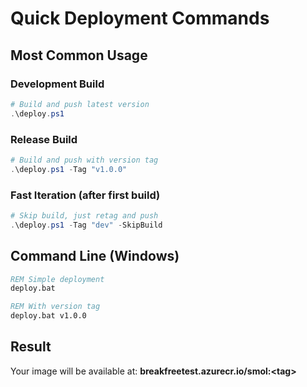 # Quick Deployment Commands

## Most Common Usage

### Development Build
```powershell
# Build and push latest version
.\deploy.ps1
```

### Release Build  
```powershell
# Build and push with version tag
.\deploy.ps1 -Tag "v1.0.0"
```

### Fast Iteration (after first build)
```powershell
# Skip build, just retag and push
.\deploy.ps1 -Tag "dev" -SkipBuild
```

## Command Line (Windows)
```cmd
REM Simple deployment
deploy.bat

REM With version tag
deploy.bat v1.0.0
```

## Result
Your image will be available at:
**breakfreetest.azurecr.io/smol:\<tag\>**
